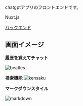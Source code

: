 chatgptアプリのフロントエンドです。

Nuxt.js 

[バックエンド](https://github.com/qlitre/chatgpt-backend)

## 画面イメージ

**履歴を覚えてチャット**

![beatles](https://github.com/qlitre/chatgpt-frontend/assets/77523162/d9ae02f1-5470-4728-a6a4-0a7894fe7d69)

**検索機能**
![kensaku](https://github.com/qlitre/chatgpt-frontend/assets/77523162/714a44e3-6005-419d-bfdb-cd26a7e63238)

**マークダウンスタイル**

![markdown](https://github.com/qlitre/chatgpt-frontend/assets/77523162/c450a63e-ae6f-45cb-978b-0d5cdaf51b36)
